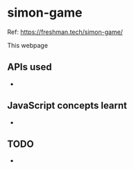 # simon-game

Ref: https://freshman.tech/simon-game/

This webpage 

## APIs used
* 

## JavaScript concepts learnt
* 

## TODO
* 